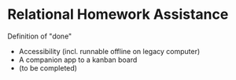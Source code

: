 # Relational Homework Assistance

Definition of "done"
* Accessibility (incl. runnable offline on legacy computer)
* A companion app to a kanban board
* (to be completed)
